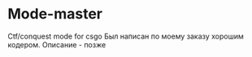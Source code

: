 # Mode-master
Ctf/conquest mode for csgo
Был написан по моему заказу хорошим кодером. 
Описание - позже

